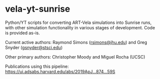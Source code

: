 # vela-yt-sunrise
Python/YT scripts for converting ART-Vela simulations into Sunrise runs, with other simulation functionality in various stages of development. Code is provided as-is.

Current active authors:  Raymond Simons (rsimons@jhu.edu)  and Greg Snyder (gsnyder@stsci.edu)

Other primary authors:   Christopher Moody and Miguel Rocha  (UCSC)

Publications using this pipeline: https://ui.adsabs.harvard.edu/abs/2019ApJ...874...59S
